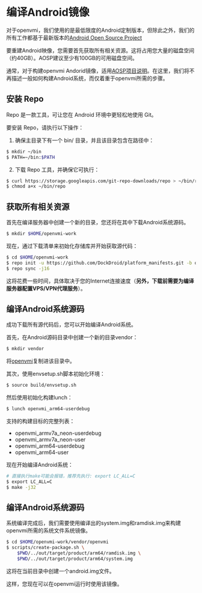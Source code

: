 # 编译Android镜像
对于openvmi，我们使用的是最低限度的Android定制版本，但除此之外，我们的所有工作都基于最新版本的[Android Open Source Project](https://source.android.com/)

要重建Android映像，您需要首先获取所有相关资源。这将占用您大量的磁盘空间（约40GB）。AOSP建议至少有100GB的可用磁盘空间。

通常，对于构建openvmi Andorid镜像，适用[AOSP项目说明](https://source.android.com/source/requirements.html)。在这里，我们将不再描述一般如何构建Android系统，而仅着重于openvmi所需的步骤。

## 安装 Repo
Repo 是一款工具，可让您在 Android 环境中更轻松地使用 Git。

要安装 Repo，请执行以下操作：

1. 确保主目录下有一个 bin/ 目录，并且该目录包含在路径中：

```bash
$ mkdir ~/bin
$ PATH=~/bin:$PATH
```
2. 下载 Repo 工具，并确保它可执行：

```bash
$ curl https://storage.googleapis.com/git-repo-downloads/repo > ~/bin/repo
$ chmod a+x ~/bin/repo
```

## 获取所有相关资源
首先在编译服务器中创建一个新的目录，您还将在其中下载Android系统源码。

```bash
$ mkdir $HOME/openvmi-work
```
现在，通过下载清单来初始化存储库并开始获取源代码：

```bash
$ cd $HOME/openvmi-work
$ repo init -u https://github.com/DockDroid/platform_manifests.git -b openvmi
$ repo sync -j16
```
这将花费一些时间，具体取决于您的Internet连接速度（**另外，下载前需要为编译服务器配置VPS/VPN代理服务**）。

## 编译Android系统源码
成功下载所有源代码后，您可以开始编译Android系统。

首先，在Android源码目录中创建一个新的目录vendor：

```bash
$ mkdir vendor
```
将[openvmi](https://github.com/DockDroid/openvmi)复制进该目录中。

其次，使用envsetup.sh脚本初始化环境：

```bash
$ source build/envsetup.sh
```
然后使用初始化构建lunch：

```bash
$ lunch openvmi_arm64-userdebug
```

支持的构建目标的完整列表：
- openvmi_armv7a_neon-userdebug
- openvmi_armv7a_neon-user
- openvmi_arm64-userdebug
- openvmi_arm64-user

现在开始编译Android系统：
```bash
# 直接执行make可能会报错，推荐先执行: export LC_ALL=C
$ export LC_ALL=C
$ make -j32
```

## 编译Android系统源码
系统编译完成后，我们需要使用编译出的system.img和ramdisk.img来构建openvmi所需的系统文件系统镜像。

```bash
$ cd $HOME/openvmi-work/vendor/openvmi
$ scripts/create-package.sh \
    $PWD/../out/target/product/arm64/ramdisk.img \
    $PWD/../out/target/product/arm64/system.img
```
这将在当前目录中创建一个android.img文件。

这样，您现在可以在openvmi运行时使用该镜像。
